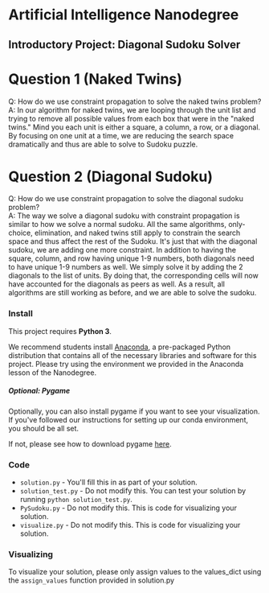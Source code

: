 # Artificial Intelligence Nanodegree
## Introductory Project: Diagonal Sudoku Solver

# Question 1 (Naked Twins)
Q: How do we use constraint propagation to solve the naked twins problem?  
A: In our algorithm for naked twins, we are looping through the unit list and trying to remove all possible values from each box that were in the "naked twins." Mind you each unit is either a square, a column, a row, or a diagonal. By focusing on one unit at a time, we are reducing the search space dramatically and thus are able to solve to Sudoku puzzle. 

# Question 2 (Diagonal Sudoku)
Q: How do we use constraint propagation to solve the diagonal sudoku problem?  
A: The way we solve a diagonal sudoku with constraint propagation is similar to how we solve a normal sudoku. All the same algorithms, only-choice, elimination, and naked twins still apply to constrain the search space and thus affect the rest of the Sudoku. It's just that with the diagonal sudoku, we are adding one more constraint. In addition to having the square, column, and row having unique 1-9 numbers, both diagonals need to have unique 1-9 numbers as well. We simply solve it by adding the 2 diagonals to the list of units. By doing that, the corresponding cells will now have accounted for the diagonals as peers as well. As a result, all algorithms are still working as before, and we are able to solve the sudoku. 

### Install

This project requires **Python 3**.

We recommend students install [Anaconda](https://www.continuum.io/downloads), a pre-packaged Python distribution that contains all of the necessary libraries and software for this project. 
Please try using the environment we provided in the Anaconda lesson of the Nanodegree.

##### Optional: Pygame

Optionally, you can also install pygame if you want to see your visualization. If you've followed our instructions for setting up our conda environment, you should be all set.

If not, please see how to download pygame [here](http://www.pygame.org/download.shtml).

### Code

* `solution.py` - You'll fill this in as part of your solution.
* `solution_test.py` - Do not modify this. You can test your solution by running `python solution_test.py`.
* `PySudoku.py` - Do not modify this. This is code for visualizing your solution.
* `visualize.py` - Do not modify this. This is code for visualizing your solution.

### Visualizing

To visualize your solution, please only assign values to the values_dict using the ```assign_values``` function provided in solution.py

